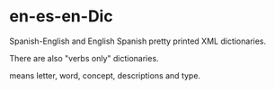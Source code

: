 # en-es-en-Dic
Spanish-English and English Spanish pretty printed XML dictionaries. 

There are also "verbs only" dictionaries. 

<l> means letter, <w> word, <c> concept, <d> descriptions and <t> type.

